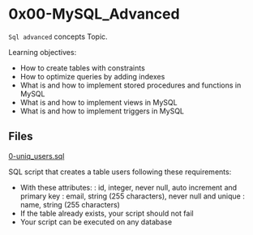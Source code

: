 # 0x00-MySQL_Advanced

`Sql advanced` concepts Topic.

Learning objectives:
* How to create tables with constraints
* How to optimize queries by adding indexes
* What is and how to implement stored procedures and functions in MySQL
* What is and how to implement views in MySQL
* What is and how to implement triggers in MySQL

## Files
[0-uniq_users.sql](./0-uniq_users.sql)

SQL script that creates a table users following these requirements:

* With these attributes:
: id, integer, never null, auto increment and primary key
: email, string (255 characters), never null and unique
: name, string (255 characters)
* If the table already exists, your script should not fail
* Your script can be executed on any database
